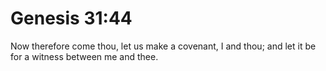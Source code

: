 # Genesis 31:44

Now therefore come thou, let us make a covenant, I and thou; and let it be for a witness between me and thee.